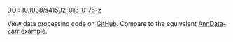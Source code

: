 DOI: [10.1038/s41592-018-0175-z](https://doi.org/10.1038/s41592-018-0175-z)

View data processing code on [GitHub](https://github.com/vitessce/vitessce-python/tree/main/demos/codeluppi-2018). Compare to the equivalent [AnnData-Zarr example](#?dataset=codeluppi-2018-via-zarr).
